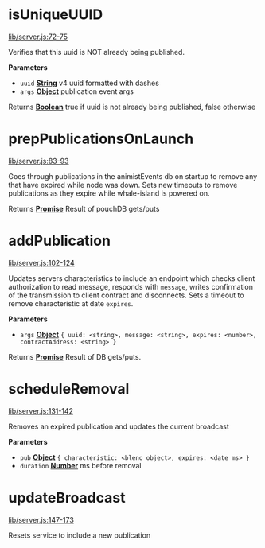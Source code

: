 <!-- Generated by documentation.js. Update this documentation by updating the source code. -->

# isUniqueUUID

[lib/server.js:72-75](https://github.com/animist-io/whale-island/blob/cd3800ad5177e900063726a3875ea8c437b23c00/lib/server.js#L72-L75 "Source code on GitHub")

Verifies that this uuid is NOT already being published.

**Parameters**

-   `uuid` **[String](https://developer.mozilla.org/en-US/docs/Web/JavaScript/Reference/Global_Objects/String)** v4 uuid formatted with dashes
-   `args` **[Object](https://developer.mozilla.org/en-US/docs/Web/JavaScript/Reference/Global_Objects/Object)** publication event args

Returns **[Boolean](https://developer.mozilla.org/en-US/docs/Web/JavaScript/Reference/Global_Objects/Boolean)** true if uuid is not already being published, false otherwise

# prepPublicationsOnLaunch

[lib/server.js:83-93](https://github.com/animist-io/whale-island/blob/cd3800ad5177e900063726a3875ea8c437b23c00/lib/server.js#L83-L93 "Source code on GitHub")

Goes through publications in the animistEvents db on startup to remove any that have expired while
node was down. Sets new timeouts to remove publications as they expire while
whale-island is powered on.

Returns **[Promise](https://developer.mozilla.org/en-US/docs/Web/JavaScript/Reference/Global_Objects/Promise)** Result of pouchDB gets/puts

# addPublication

[lib/server.js:102-124](https://github.com/animist-io/whale-island/blob/cd3800ad5177e900063726a3875ea8c437b23c00/lib/server.js#L102-L124 "Source code on GitHub")

Updates servers characteristics to include an endpoint which checks client authorization
to read message, responds with `message`, writes confirmation of the transmission to client contract
and disconnects. Sets a timeout to remove characteristic at date `expires`.

**Parameters**

-   `args` **[Object](https://developer.mozilla.org/en-US/docs/Web/JavaScript/Reference/Global_Objects/Object)** `{ uuid: <string>, message: <string>, expires: <number>, contractAddress: <string> }`

Returns **[Promise](https://developer.mozilla.org/en-US/docs/Web/JavaScript/Reference/Global_Objects/Promise)** Result of DB gets/puts.

# scheduleRemoval

[lib/server.js:131-142](https://github.com/animist-io/whale-island/blob/cd3800ad5177e900063726a3875ea8c437b23c00/lib/server.js#L131-L142 "Source code on GitHub")

Removes an expired publication and updates the current broadcast

**Parameters**

-   `pub` **[Object](https://developer.mozilla.org/en-US/docs/Web/JavaScript/Reference/Global_Objects/Object)** `{ characteristic: <bleno object>, expires: <date ms> }`
-   `duration` **[Number](https://developer.mozilla.org/en-US/docs/Web/JavaScript/Reference/Global_Objects/Number)** ms before removal

# updateBroadcast

[lib/server.js:147-173](https://github.com/animist-io/whale-island/blob/cd3800ad5177e900063726a3875ea8c437b23c00/lib/server.js#L147-L173 "Source code on GitHub")

Resets service to include a new publication
